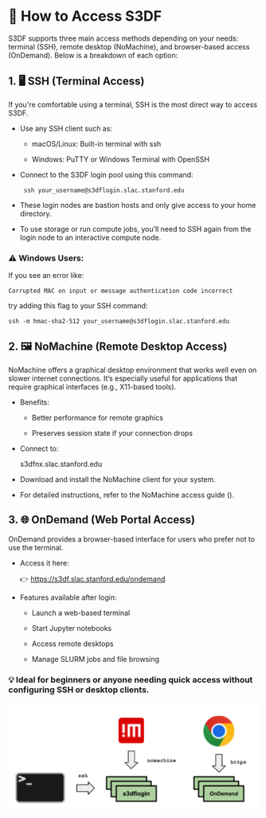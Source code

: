 
# 🔑 How to Access S3DF

S3DF supports three main access methods depending on your needs: terminal (SSH), remote desktop (NoMachine), and browser-based access (OnDemand). Below is a breakdown of each option:


## 1. 🖥️ SSH (Terminal Access)

If you're comfortable using a terminal, SSH is the most direct way to access S3DF.

- Use any SSH client such as:

  - macOS/Linux: Built-in terminal with ssh

  - Windows: PuTTY or Windows Terminal with OpenSSH

- Connect to the S3DF login pool using this command:

       ssh your_username@s3dflogin.slac.stanford.edu

- These login nodes are bastion hosts and only give access to your home directory.

- To use storage or run compute jobs, you’ll need to SSH again from the login node to an interactive compute node.

### ⚠️ Windows Users:
If you see an error like:

    Corrupted MAC on input or message authentication code incorrect
    
try adding this flag to your SSH command:

    ssh -m hmac-sha2-512 your_username@s3dflogin.slac.stanford.edu

## 2. 🖼️ NoMachine (Remote Desktop Access)

NoMachine offers a graphical desktop environment that works well even on slower internet connections. It’s especially useful for applications that require graphical interfaces (e.g., X11-based tools).

  - Benefits:

     - Better performance for remote graphics

     - Preserves session state if your connection drops
   
  - Connect to:

       s3dfnx.slac.stanford.edu

 - Download and install the NoMachine client for your system.

 - For detailed instructions, refer to the NoMachine access guide ().

## 3. 🌐 OnDemand (Web Portal Access)

OnDemand provides a browser-based interface for users who prefer not to use the terminal.

- Access it here:

    👉 https://s3df.slac.stanford.edu/ondemand

- Features available after login:

   - Launch a web-based terminal

   - Start Jupyter notebooks

   - Access remote desktops

   - Manage SLURM jobs and file browsing

### 💡 Ideal for beginners or anyone needing quick access without configuring SSH or desktop clients.

   ![Login Screenshot](access.png)

